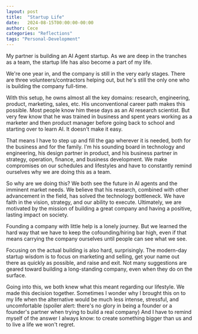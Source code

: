 ```yaml
---
layout: post
title:  "Startup Life"
date:   2024-08-15T00:00:00-00:00
author: Cece
categories: "Reflections"
tags: "Personal-Development"
---
```

My partner is building an AI Agent startup. As we are deep in the tranches as a team, the startup life has also become a part of my life.

We're one year in, and the company is still in the very early stages. There are three volunteers/contractors helping out, but he's still the only one who is building the company full-time.

With this setup, he owns almost all the key domains: research, engineering, product, marketing, sales, etc. His unconventional career path makes this possible. Most people know him these days as an AI research scientist. But very few know that he was trained in business and spent years working as a marketer and then product manager before going back to school and starting over to learn AI. It doesn't make it easy.

That means I have to step up and fill the gap wherever it is needed, both for the business and for the family. I'm his sounding board in technology and engineering, his design partner in product, and his business partner in strategy, operation, finance, and business development. We make compromises on our schedules and lifestyles and have to constantly remind ourselves why we are doing this as a team.

So why are we doing this? We both see the future in AI agents and the imminent market needs. We believe that his research, combined with other advancement in the field, has solved the technology bottleneck. We have faith in the vision, strategy, and our ability to execute. Ultimately, we are motivated by the mission of building a great company and having a positive, lasting impact on society. 

Founding a company with little help is a lonely journey. But we learned the hard way that we have to keep the cofounding/hiring bar high, even if that means carrying the company ourselves until people can see what we see.

Focusing on the actual building is also hard, surprisingly. The modern-day startup wisdom is to focus on marketing and selling, get your name out there as quickly as possible, and raise and exit. Not many suggestions are geared toward building a long-standing company, even when they do on the surface.

Going into this, we both knew what this meant regarding our lifestyle. We made this decision together. Sometimes I wonder why I brought this on to my life when the alternative would be much less intense, stressful, and uncomfortable (spoiler alert: there's no glory in being a founder or a founder's partner when trying to build a real company)
And I have to remind myself of the answer I always know: to create something bigger than us and to live a life we won't regret.
